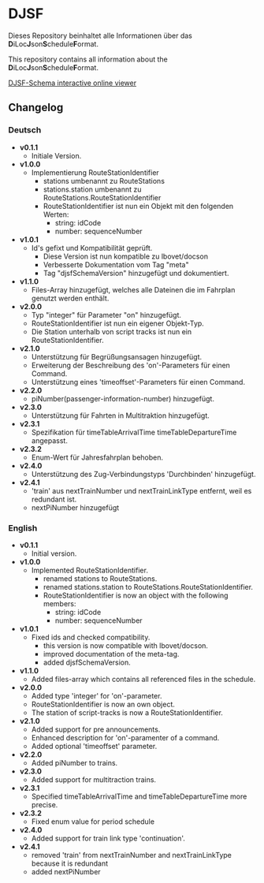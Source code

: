 # DJSF 
Dieses Repository beinhaltet alle Informationen über das **D**iLoc**J**son**S**chedule**F**ormat.

This repository contains all information about the **D**iLoc**J**son**S**chedule**F**ormat.

[DJSF-Schema interactive online viewer](https://diloc.de/wp-content/uploads/djsf/#https://raw.githubusercontent.com/CN-Consult/djsf/master/djsf.json)

## Changelog
### Deutsch
- **v0.1.1**
    - Initiale Version.
- **v1.0.0**
    - Implementierung RouteStationIdentifier
        - stations umbenannt zu RouteStations
        - stations.station umbenannt zu RouteStations.RouteStationIdentifier
        - RouteStationIdentifier ist nun ein Objekt mit den folgenden Werten:
            - string: idCode
            - number: sequenceNumber
- **v1.0.1**
    - Id's gefixt und Kompatibilität geprüft. 
      - Diese Version ist nun kompatible zu lbovet/docson
      - Verbesserte Dokumentation vom Tag "meta"
      - Tag "djsfSchemaVersion" hinzugefügt und dokumentiert.
- **v1.1.0**
    - Files-Array hinzugefügt, welches alle Dateinen die im Fahrplan genutzt werden enthält.
- **v2.0.0**
    - Typ "integer" für Parameter "on" hinzugefügt.
    - RouteStationIdentifier ist nun ein eigener Objekt-Typ.
    - Die Station unterhalb von script tracks ist nun ein RouteStationIdentifier.
- **v2.1.0** 
    - Unterstützung für Begrüßungsansagen hinzugefügt.
    - Erweiterung der Beschreibung des 'on'-Parameters für einen Command.
    - Unterstützung eines 'timeoffset'-Parameters für einen Command.
- **v2.2.0** 
    - piNumber(passenger-information-number) hinzugefügt.
- **v2.3.0**
    - Unterstützung für Fahrten in Multitraktion hinzugefügt.
- **v2.3.1** 
    - Spezifikation für timeTableArrivalTime timeTableDepartureTime angepasst. 
- **v2.3.2** 
    - Enum-Wert für Jahresfahrplan behoben. 
- **v2.4.0** 
    - Unterstützung des Zug-Verbindungstyps 'Durchbinden' hinzugefügt.                  
- **v2.4.1** 
    - 'train' aus nextTrainNumber und nextTrainLinkType entfernt, weil es redundant ist.
    - nextPiNumber hinzugefügt                 
         
### English
- **v0.1.1**
    - Initial version.
- **v1.0.0**
    - Implemented RouteStationIdentifier.
        - renamed stations to RouteStations.
        - renamed stations.station to RouteStations.RouteStationIdentifier.
        - RouteStationIdentifier is now an object with the following members:
            - string: idCode
            - number: sequenceNumber
- **v1.0.1**
    - Fixed ids and checked compatibility.
        - this version is now compatible with lbovet/docson.
        - improved documentation of the meta-tag.
        - added djsfSchemaVersion.
- **v1.1.0**
    - Added files-array which contains all referenced files in the schedule.
- **v2.0.0**
    - Added type 'integer' for 'on'-parameter.
    - RouteStationIdentifier is now an own object.
    - The station of script-tracks is now a RouteStationIdentifier.
- **v2.1.0** 
    - Added support for pre announcements.
    - Enhanced description for 'on'-paramenter of a command. 
    - Added optional 'timeoffset' parameter. 
- **v2.2.0** 
    - Added piNumber to trains.
- **v2.3.0**
    - Added support for multitraction trains.
- **v2.3.1**  
    - Specified timeTableArrivalTime and timeTableDepartureTime more precise.
- **v2.3.2**  
    - Fixed enum value for period schedule
- **v2.4.0** 
    - Added support for train link type 'continuation'.                 
- **v2.4.1** 
    - removed 'train' from nextTrainNumber and nextTrainLinkType because it is redundant
    - added nextPiNumber 